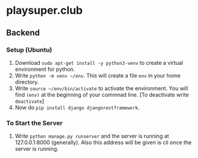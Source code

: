 # playsuper.club

## Backend

  ### Setup (Ubuntu)
  
   1. Download `sudo apt-get install -y python3-venv` to create a virtual environment for python.
   2. Write `python -m venv ~/env`. This will create a file `env` in your home directory.
   3. Write `source ~/env/bin/activate` to activate the environment. You will find `(env)` at the beginning of your commnad line. [To deactivate write `deactivate`]
   4. Now do `pip install django djangorestframework`.

  ### To Start the Server
  
  1. Write `python manage.py runserver` and the server is running at 127.0.0.1:8000 (generally). Also this address will be given is cli once the server is running.
